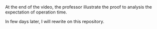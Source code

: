 At the end of the video, the professor illustrate the proof to analysis the expectation of operation time.

In few days later, I will rewrite on this repository.